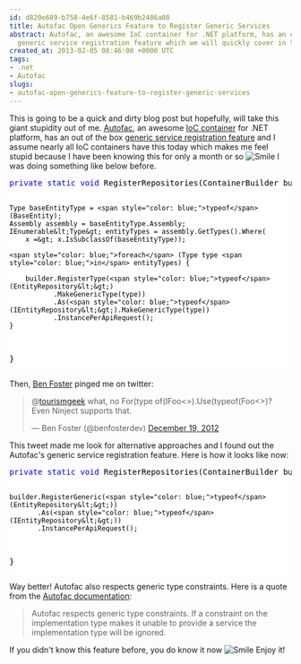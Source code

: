 ```yaml
---
id: d820e689-b758-4e6f-8581-b469b2486a08
title: Autofac Open Generics Feature to Register Generic Services
abstract: Autofac, an awesome IoC container for .NET platform, has an out of the box
  generic service registration feature which we will quickly cover in this blog post.
created_at: 2013-02-05 08:46:00 +0000 UTC
tags:
- .net
- Autofac
slugs:
- autofac-open-generics-feature-to-register-generic-services
---
```


<p>This is going to be a quick and dirty blog post but hopefully, will take this giant stupidity out of me. <a href="http://code.google.com/p/autofac/">Autofac</a>, an awesome <a href="http://martinfowler.com/articles/injection.html">IoC container</a> for .NET platform, has an out of the box <a href="http://code.google.com/p/autofac/wiki/OpenGenerics">generic service registration feature</a> and I assume nearly all IoC containers have this today which makes me feel stupid because I have been knowing this for only a month or so <img src="http://www.tugberkugurlu.com/Content/images/Uploadedbyauthors/wlw/Autofac-Open-Generics_AE48/wlEmoticon-smile.png" alt="Smile" style="border-style: none;" class="wlEmoticon wlEmoticon-smile" /> I was doing something like below before.</p>
<div class="code-wrapper border-shadow-1">
<div style="color: black; background-color: white;">
<pre><span style="color: blue;">private</span> <span style="color: blue;">static</span> <span style="color: blue;">void</span> RegisterRepositories(ContainerBuilder builder) {
 
    Type baseEntityType = <span style="color: blue;">typeof</span>(BaseEntity);
    Assembly assembly = baseEntityType.Assembly;
    IEnumerable&lt;Type&gt; entityTypes = assembly.GetTypes().Where(
        x =&gt; x.IsSubclassOf(baseEntityType));
        
    <span style="color: blue;">foreach</span> (Type type <span style="color: blue;">in</span> entityTypes) {
 
        builder.RegisterType(<span style="color: blue;">typeof</span>(EntityRepository&lt;&gt;)
               .MakeGenericType(type))
               .As(<span style="color: blue;">typeof</span>(IEntityRepository&lt;&gt;).MakeGenericType(type))
               .InstancePerApiRequest();
    }
}</pre>
</div>
</div>
<p>Then, <a href="https://twitter.com/benfosterdev">Ben Foster</a> pinged me on twitter:</p>
<blockquote class="twitter-tweet">
<p>@<a href="https://twitter.com/tourismgeek">tourismgeek</a> what, no For(type of(IFoo&lt;&gt;).Use(typeof(Foo&lt;&gt;)? Even Ninject supports that.</p>
&mdash; Ben Foster (@benfosterdev) <a href="https://twitter.com/benfosterdev/status/281315791910080513">December 19, 2012</a></blockquote>
<script src="//platform.twitter.com/widgets.js"></script>
<p>This tweet made me look for alternative approaches and I found out the Autofac's generic service registration feature. Here is how it looks like now:</p>
<div class="code-wrapper border-shadow-1">
<div style="color: black; background-color: white;">
<pre><span style="color: blue;">private</span> <span style="color: blue;">static</span> <span style="color: blue;">void</span> RegisterRepositories(ContainerBuilder builder) {
 
    builder.RegisterGeneric(<span style="color: blue;">typeof</span>(EntityRepository&lt;&gt;))
           .As(<span style="color: blue;">typeof</span>(IEntityRepository&lt;&gt;))
           .InstancePerApiRequest();
}</pre>
</div>
</div>
<p>Way better! Autofac also respects generic type constraints. Here is a quote from the <a href="http://code.google.com/p/autofac/wiki/OpenGenerics">Autofac documentation</a>:</p>
<blockquote>
<p>Autofac respects generic type constraints. If a constraint on the implementation type makes it unable to provide a service the implementation type will be ignored.</p>
</blockquote>
<p>If you didn't know this feature before, you do know it now <img src="http://www.tugberkugurlu.com/Content/images/Uploadedbyauthors/wlw/Autofac-Open-Generics_AE48/wlEmoticon-smile.png" alt="Smile" style="border-style: none;" class="wlEmoticon wlEmoticon-smile" /> Enjoy it!</p>
